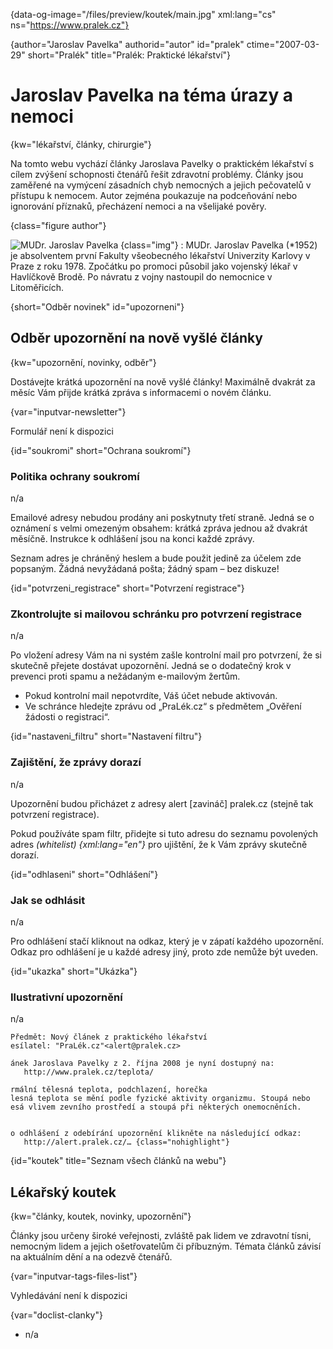 
{data-og-image="/files/preview/koutek/main.jpg" xml:lang="cs" ns="https://www.pralek.cz"}

{author="Jaroslav Pavelka" authorid="autor" id="pralek" ctime="2007-03-29" short="Pralék" title="Pralék: Praktické lékařství"}

# Jaroslav Pavelka na téma úrazy a nemoci

{kw="lékařství, články, chirurgie"}

Na tomto webu vychází články Jaroslava Pavelky o praktickém lékařství s cílem zvýšení schopnosti čtenářů řešit zdravotní problémy. Články jsou zaměřené na vymýcení zásadních chyb nemocných a jejich pečovatelů v přístupu k nemocem. Autor zejména poukazuje na podceňování nebo ignorování příznaků, přecházení nemoci a na všelijaké pověry.

{class="figure author"}

![MUDr. Jaroslav Pavelka][1] {class="img"}
:   MUDr. Jaroslav Pavelka (*1952) je absolventem první Fakulty všeobecného lékařství Univerzity Karlovy v Praze z roku 1978. Zpočátku po promoci působil jako vojenský lékař v Havlíčkově Brodě. Po návratu z vojny nastoupil do nemocnice v Litoměřicích.

{short="Odběr novinek" id="upozorneni"}

## Odběr upozornění na nově vyšlé články

{kw="upozornění, novinky, odběr"}

Dostávejte krátká upozornění na nově vyšlé články! Maximálně dvakrát za měsíc Vám přijde krátká zpráva s informacemi o novém článku.

{var="inputvar-newsletter"}

Formulář není k dispozici

{id="soukromi" short="Ochrana soukromí"}

### Politika ochrany soukromí

n/a

Emailové adresy nebudou prodány ani poskytnuty třetí straně. Jedná se o oznámení s velmi omezeným obsahem: krátká zpráva jednou až dvakrát měsíčně. Instrukce k odhlášení jsou na konci každé zprávy.

Seznam adres je chráněný heslem a bude použit jedině za účelem zde popsaným. Žádná nevyžádaná pošta; žádný spam – bez diskuze!

{id="potvrzeni_registrace" short="Potvrzení registrace"}

### Zkontrolujte si mailovou schránku pro potvrzení registrace

n/a

Po vložení adresy Vám na ni systém zašle kontrolní mail pro potvrzení, že si skutečně přejete dostávat upozornění. Jedná se o dodatečný krok v prevenci proti spamu a nežádaným e-mailovým žertům.

  * Pokud kontrolní mail nepotvrdíte, Váš účet nebude aktivován.
  * Ve schránce hledejte zprávu od „PraLék.cz“ s předmětem „Ověření žádosti o registraci“.

{id="nastaveni_filtru" short="Nastavení filtru"}

### Zajištění, že zprávy dorazí

n/a

Upozornění budou přicházet z adresy alert [zavináč] pralek.cz (stejně tak potvrzení registrace).

Pokud používáte spam filtr, přidejte si tuto adresu do seznamu povolených adres _(whitelist) {xml:lang="en"}_ pro ujištění, že k Vám zprávy skutečně dorazí.

{id="odhlaseni" short="Odhlášení"}

### Jak se odhlásit

n/a

Pro odhlášení stačí kliknout na odkaz, který je v zápatí každého upozornění. Odkaz pro odhlášení je u každé adresy jiný, proto zde nemůže být uveden.

{id="ukazka" short="Ukázka"}

### Ilustrativní upozornění

n/a

    Předmět: Nový článek z praktického lékařství
    esílatel: "PraLék.cz"<alert@pralek.cz>
    
    ánek Jaroslava Pavelky z 2. října 2008 je nyní dostupný na:
       http://www.pralek.cz/teplota/
    
    rmální tělesná teplota, podchlazení, horečka
    lesná teplota se mění podle fyzické aktivity organizmu. Stoupá nebo
    esá vlivem zevního prostředí a stoupá při některých onemocněních.
    
     
    o odhlášení z odebírání upozornění klikněte na následující odkaz:
       http://alert.pralek.cz/… {class="nohighlight"}

{id="koutek" title="Seznam všech článků na webu"}

## Lékařský koutek

{kw="články, koutek, novinky, upozornění"}

Články jsou určeny široké veřejnosti, zvláště pak lidem ve zdravotní tísni, nemocným lidem a jejich ošetřovatelům či příbuzným. Témata článků závisí na aktuálním dění a na odezvě čtenářů.

{var="inputvar-tags-files-list"}

Vyhledávání není k dispozici

{var="doclist-clanky"}

  * n/a

<!--
    <h short="Autor" id="jaroslav_pavelka">MUDr. Jaroslav Pavelka, autor</h>
    <desc kw="autor, Jaroslav Pavelka, články, životopis, fotografie">Autorem článků Praktického lékařství je MUDr. Jaroslav Pavelka, ambulantní chirurg s více než 30letou praxí. Autor publikuje maximálně dva články měsíčně z oblasti praktického lékařství.</desc>
    <section>

      <h id="zivotopis">Profesní životopis</h>
      <desc>MUDr. Jaroslav Pavelka (*1952) je absolventem první Fakulty všeobecného lékařství Univerzity Karlovy v Praze z roku 1978. Zpočátku po promoci působil jako vojenský lékař v Havlíčkově Brodě. Po návratu z vojny nastoupil do nemocnice v Litoměřicích.</desc>
      <ul class="fotky right">
        <li><a href="/files/big/jaroslav_pavelka-detail.jpg"><img src="/files/thumbs/jaroslav_pavelka-detail.jpg" title="MUDr. Jaroslav Pavelka" alt="MUDr. Jaroslav Pavelka"/></a></li>
      </ul>
      <p>Bylo však třeba vypomáhat a zastupovat na různých obvodech, pracovat v léčebně dlouhodobě nemocných, sloužit lékařské služby první pomoci, pracovat jako závodní lékař v továrně.</p>
      <p>Od chirurgické atestace pracoval v litoměřické nemocnici, a to převážně na chirurgii (chirurgická ambulance, lůžková oddělení, operační sály). Od roku 2008 dosud pracuje jako lékař záchranné služby RLP a od roku 2011 zároveň působí i na chirurgii. Už přes 30 let se setkává s nemocnými lidmi a nasbíral tak nemalé zkušenosti.</p>
      <p>Portál Praktického lékařství je nevýdělečnou aktivitou autora.</p>
      <h id="fotografie" short="Fotografie">Fotografie ze života autora</h>
      <desc>Jaroslav Pavelka tráví svůj volný čas aktivně. Rád se prohání po Českém středohoří na svých mašinách nebo jezdí na moře. Ze všeho nejraději se věnuje aktivnímu odpočinku s manželkou a vnoučaty na své zahrádce v Lovosicích.</desc>
      <ul class="fotky">
        <li><a href="/files/big/jaroslav_pavelka-h03.jpg"><img src="/files/thumbs/jaroslav_pavelka-h03.jpg" title="Jachtění v Chorvatsku" alt="Jachtění v Chorvatsku"/></a></li>
        <li><a href="/files/big/jaroslav_pavelka-h04.jpg"><img src="/files/thumbs/jaroslav_pavelka-h04.jpg" title="Jachtění v Chorvatsku" alt="Jachtění v Chorvatsku"/></a></li>
        <li><a href="/files/big/jaroslav_pavelka-h05.jpg"><img src="/files/thumbs/jaroslav_pavelka-h05.jpg" title="Let nad Českým středohořím" alt="Let nad Českým středohořím"/></a></li>
        <li><a href="/files/big/jaroslav_pavelka-h06.jpg"><img src="/files/thumbs/jaroslav_pavelka-h06.jpg" title="Na motorce Českým středohořím" alt="Na motorce Českým středohořím"/></a></li>
        <li><a href="/files/big/jaroslav_pavelka-h07.jpg"><img src="/files/thumbs/jaroslav_pavelka-h07.jpg" title="Potápění v Chorvatsku" alt="Potápění v Chorvatsku"/></a></li>
        <li><a href="/files/big/jaroslav_pavelka-h08.jpg"><img src="/files/thumbs/jaroslav_pavelka-h08.jpg" title="S manželkou na výletě v Tisé" alt="S manželkou na výletě v Tisé"/></a></li>
        <li><a href="/files/big/jaroslav_pavelka-h09.jpg"><img src="/files/thumbs/jaroslav_pavelka-h09.jpg" title="S manželkou jako praví motorkáři" alt="S manželkou jako praví motorkáři"/></a></li>
        <li><a href="/files/big/jaroslav_pavelka-h10.jpg"><img src="/files/thumbs/jaroslav_pavelka-h10.jpg" title="Lyžování v Alpách" alt="Lyžování v Alpách"/></a></li>
        <li><a href="/files/big/jaroslav_pavelka-h11.jpg"><img src="/files/thumbs/jaroslav_pavelka-h11.jpg" title="Lyžování v Alpách" alt="Lyžování v Alpách"/></a></li>
      </ul>
      <ul class="fotky nomultiple">
        <li><a href="/files/big/jaroslav_pavelka-v01.jpg"><img src="/files/thumbs/jaroslav_pavelka-v01.jpg" title="Na své mašině" alt="Na své mašině"/></a></li>
        <li><a href="/files/big/jaroslav_pavelka-v02.jpg"><img src="/files/thumbs/jaroslav_pavelka-v02.jpg" title="Potápění na Slapech" alt="Potápění na Slapech"/></a></li>
        <li><a href="/files/big/jaroslav_pavelka-v03.jpg"><img src="/files/thumbs/jaroslav_pavelka-v03.jpg" title="Mezi skalisky v Tisé" alt="Mezi skalisky v Tisé"/></a></li>
        <li><a href="/files/big/jaroslav_pavelka-v04.jpg"><img src="/files/thumbs/jaroslav_pavelka-v04.jpg" title="S vnučkou" alt="S vnučkou"/></a></li>
        <li><a href="/files/big/jaroslav_pavelka-v05.jpg"><img src="/files/thumbs/jaroslav_pavelka-v05.jpg" title="Lyžování v Alpách" alt="Lyžování v Alpách"/></a></li>
        <li><a href="/files/big/jaroslav_pavelka-v06.jpg"><img src="/files/thumbs/jaroslav_pavelka-v06.jpg" title="Lyžování v Alpách" alt="Lyžování v Alpách"/></a></li>
      </ul>
    </section>
    -->

 [1]: /files/thumbs/jaroslav_pavelka-detail.jpg "MUDr. Jaroslav Pavelka"

